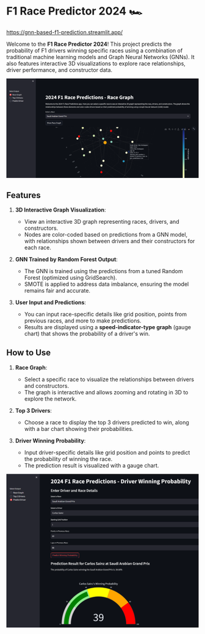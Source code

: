 # F1 Race Predictor 2024 🏎️
https://gnn-based-f1-prediction.streamlit.app/

Welcome to the **F1 Race Predictor 2024**! This project predicts the probability of F1 drivers winning specific races using a combination of traditional machine learning models and Graph Neural Networks (GNNs). It also features interactive 3D visualizations to explore race relationships, driver performance, and constructor data.

![3D Graph](img1.png)
## Features
1. **3D Interactive Graph Visualization**:
   - View an interactive 3D graph representing races, drivers, and constructors. 
   - Nodes are color-coded based on predictions from a GNN model, with relationships shown between drivers and their constructors for each race.
   
2. **GNN Trained by Random Forest Output**:
   - The GNN is trained using the predictions from a tuned Random Forest (optimized using GridSearch).
   - SMOTE is applied to address data imbalance, ensuring the model remains fair and accurate.

3. **User Input and Predictions**:
   - You can input race-specific details like grid position, points from previous races, and more to make predictions.
   - Results are displayed using a **speed-indicator-type graph** (gauge chart) that shows the probability of a driver's win.

## How to Use
1. **Race Graph**:
   - Select a specific race to visualize the relationships between drivers and constructors.
   - The graph is interactive and allows zooming and rotating in 3D to explore the network.

2. **Top 3 Drivers**:
   - Choose a race to display the top 3 drivers predicted to win, along with a bar chart showing their probabilities.

3. **Driver Winning Probability**:
   - Input driver-specific details like grid position and points to predict the probability of winning the race.
   - The prediction result is visualized with a gauge chart.

![3D Graph](img2.png)


